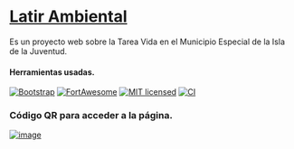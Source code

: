 # [Latir Ambiental](https://github.com/guitoranzo/latir_ambiental)

Es un proyecto web sobre la Tarea Vida en el Municipio Especial de la Isla de la Juventud.

#### Herramientas usadas.

[![Bootstrap][Bootstrap-badge]][Bootstrap-url]
[![FortAwesome][FortAwesome-badge]][FortAwesome-url]
[![MIT licensed][mit-badge]][mit-url]
[![CI][actions-badge]][actions-url]

<!-- : https://getbootstrap.com/docs/5.0/getting-started/download/ -->
<!-- https://fontawesome.com/v6.5.2/how-to-use/on-the-web/setup/getting-started -->

[Bootstrap-badge]: https://img.shields.io/badge/Bootstrap-5.0.2-success.svg
[Bootstrap-url]: https://github.com/twbs/bootstrap/releases/tag/v5.0.2
[FortAwesome-badge]: https://img.shields.io/badge/Font%20Awesome-6.5.2-success.svg
[FortAwesome-url]: https://github.com/FortAwesome/Font-Awesome/releases/tag/v6.5.2
[mit-badge]: https://img.shields.io/badge/license-MIT-blue.svg
[mit-url]: https://github.com/w3reality/three-geo/blob/master/LICENSE
[actions-badge]: https://github.com/w3reality/three-geo/workflows/CI/badge.svg
[actions-url]: https://github.com/w3reality/three-geo/actions

### Código QR para acceder a la página.

[![image](https://guitoranzo.github.io/latir_ambiental/images/la-color.png)](https://guitoranzo.github.io/latir_ambiental/images/la-color.png)
